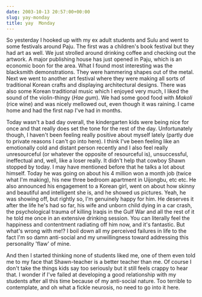 ```yaml
---
date: 2003-10-13 20:57:00+00:00
slug: yay-monday
title: yay  Monday
---
```


So yesterday I hooked up with my ex adult students and Sulu and went to some festivals around Paju. The first was a children's book festival but they had art as well. We just strolled around drinking coffee and checking out the artwork. A major publishing house has just opened in Paju, which is an economic boon for the area. What I found most interesting was the blacksmith demonstrations. They were hammering shapes out of the metal. Next we went to another art festival where they were making all sorts of traditional Korean crafts and displaying architectural designs. There was also some Korean traditional music which I enjoyed very much, I liked the sound of the violin-thingy (_Hae gum_). We had some good food with _Makoli_ (rice wine) and was nicely mellowed out, even though it was raining. I came home and had the first nap I've had in months.

Today wasn't a bad day overall, the kindergarten kids were being nice for once and that really does set the tone for the rest of the day. Unfortunately though, I haven't been feeling really positive about myself lately (partly due to private reasons I can't go into here). I think I've been feeling like an emotionally cold and distant person recently and I also feel really unresourceful (or whatever the opposite of resourceful is), unsuccessful, ineffectual and, well, like a loser really. It didn't help that cowboy Shawn stopped by today. I may have mentioned before that he talks a lot about himself. Today he was going on about his 4 million won a month job (twice what I'm making), his new three bedroom apartment in Uijongbu, etc etc. He also announced his engagement to a Korean girl, went on about how skinny and beautiful and intelligent she is, and he showed us pictures. Yeah, he was showing off, but rightly so, I'm genuinely happy for him. He deserves it after the life he's had so far, his wife and unborn child dying in a car crash, the psychological trauma of killing Iraqis in the Gulf War and all the rest of it he told me once in an extensive drinking session. You can literally feel the happiness and contentment radiating off him now, and it's fantastic. But what's wrong with me!? I boil down all my perceived failures in life to the fact I'm so damn anti-social and my unwillingness toward addressing this personality 'flaw' of mine.   

And then I started thinking none of students liked me, one of them even told me to my face that Shawn-teacher is a better teacher than me. Of course I don't take the things kids say too seriously but it still feels crappy to hear that. I wonder if I've failed at developing a good relationship with my students after all this time because of my anti-social nature. Too terrible to contemplate, and oh what a fickle neurosis, no need to go into it here.
